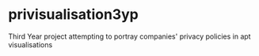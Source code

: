 privisualisation3yp
===================

Third Year project attempting to portray companies' privacy policies in apt visualisations
